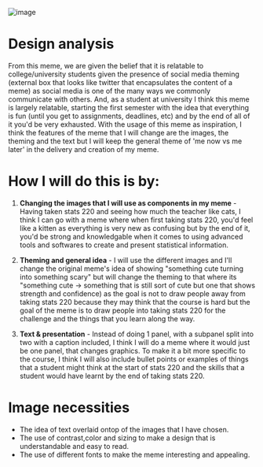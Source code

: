 ![image](https://img.buzzfeed.com/buzzfeed-static/static/2017-04/13/16/enhanced/buzzfeed-prod-fastlane-01/original-30493-1492113768-3.jpg)

# Design analysis
From this meme, we are given the belief that it is relatable to college/university students given the presence of social media theming (external box that looks like twitter that encapsulates the content of a meme) as social media is one of the many ways we commonly communicate with others.
And, as a student at university I think this meme is largely relatable, starting the first semester with the idea that everything is fun (until you get to assignments, deadlines, etc) and by the end of all of it you'd be very exhausted. 
With the usage of this meme as inspiration, I think the features of the meme that I will change are the images, the theming and the text but I will keep the general theme of 'me now vs me later' in the delivery and creation of my meme. 
	
# How I will do this is by:
		
1. **Changing the images that I will use as components in my meme** - Having taken stats 220 and seeing how much the teacher like cats, I think I can go with a meme where when first taking stats 220, you'd feel like a kitten as everything is very new as confusing but by the end of it, you'd be strong and knowledgable when it comes to using advanced tools and softwares to create and present statistical information.

2. **Theming and general idea** - I will use the different images and I'll change the original meme's idea of showing "something cute turning into something scary" but will change the theming to that where its "something cute -> something that is still sort of cute but one that shows strength and confidence) as the goal is not to draw people away from taking stats 220 because they may think that the course is hard but the goal of the meme is to draw people into taking stats 220 for the challenge and the things that you learn along the way.

3. **Text & presentation** - Instead of doing 1 panel, with a subpanel split into two with a caption included, I think I will do a meme where it would just be one panel, that changes graphics. To make it a bit more specific to the course, I think I will also include bullet points or examples of things that a student might think at the start of stats 220 and the skills that a student would have learnt by the end of taking stats 220.

# Image necessities
- The idea of text overlaid ontop of the images that I have chosen.
- The use of contrast,color and sizing to make a design that is understandable and easy to read.
- The use of different fonts to make the meme interesting and appealing.
